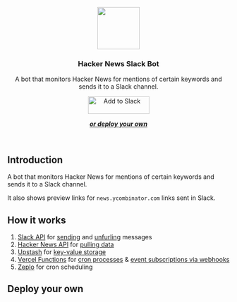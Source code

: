 <p align="center">
    <img src="https://assets.vercel.com/image/upload/v1588805858/repositories/vercel/logo.png" height="96">
    <h3 align="center">Hacker News Slack Bot</h3>
</p>

<p align="center">
  A bot that monitors Hacker News for mentions of certain keywords and sends it to a Slack channel.
</p>

<div align="center">
  <a href="https://slack.com/oauth/v2/authorize?client_id=12364000946.3845028209600&scope=chat:write,commands,links:read&user_scope=links:read"><img alt="Add to Slack" height="40" width="139" src="https://platform.slack-edge.com/img/add_to_slack.png" srcSet="https://platform.slack-edge.com/img/add_to_slack.png 1x, https://platform.slack-edge.com/img/add_to_slack@2x.png 2x" /></a>
</div>

<p align="center">
  <a href="#deploy-your-own"><strong><i>or deploy your own</i></strong></a>
</p>
<br/>

## Introduction

A bot that monitors Hacker News for mentions of certain keywords and sends it to a Slack channel. 

It also shows preview links for `news.ycombinator.com` links sent in Slack.

## How it works

1. [Slack API](https://api.slack.com/docs) for [sending](https://github.com/vercel/hacker-news-slack-bot/blob/main/lib/slack.ts#L42-L66) and [unfurling](https://github.com/vercel/hacker-news-slack-bot/blob/main/lib/slack.ts#L68-L130) messages
2. [Hacker News API](https://github.com/HackerNews/API) for [pulling data](https://github.com/vercel/hacker-news-slack-bot/blob/main/lib/hn.ts)
3. [Upstash](https://upstash.com/) for [key-value storage](https://github.com/vercel/hacker-news-slack-bot/blob/main/lib/upstash.ts)
4. [Vercel Functions](https://vercel.com/docs/concepts/functions) for [cron processes](https://github.com/vercel/hacker-news-slack-bot/blob/main/pages/api/cron.ts) & [event subscriptions via webhooks](https://github.com/vercel/hacker-news-slack-bot/blob/main/pages/api/unfurl.ts)
5. [Zeplo](https://www.zeplo.io/) for cron scheduling

## Deploy your own
